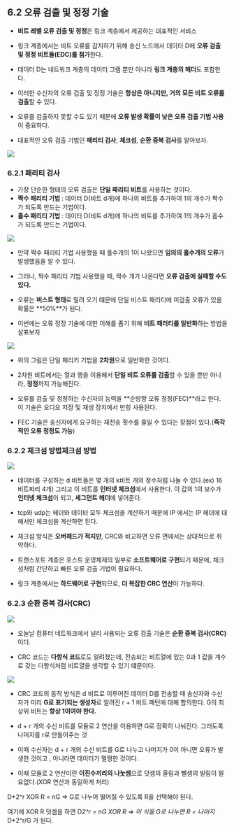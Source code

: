 ## 6.2 오류 검출 및 정정 기술
- **비트 레벨 오류 검출 및 정정**은 링크 계층에서 제공하는 대표적인 서비스

- 링크 계층에서는 비트 오류를 감지하기 위해 송신 노드에서 데이터 D에 **오류 검출 및 정정 비트들(EDC)를 첨가**한다. 

- 데이터 D는 네트워크 계층의 데이터 그램 뿐만 아니라 **링크 계층의 헤더**도 포함한다. 

- 이러한 수신자의 오류 검출 및 정정 기술은 **항상은 아니지만, 거의 모든 비트 오류를 검출**할 수 있다. 

- 오류를 검출하지 못할 수도 있기 때문에 **오류 발생 확률이 낮은 오류 검출 기법 사용**이 중요하다. 

- 대표적인 오류 검출 기법인 **패리티 검사**, **체크섬**, **순환 중복 검사**를 알아보자.

![](https://velog.velcdn.com/images/choiyoung6609/post/fa70732f-1a5b-450f-8d77-74d939d04bd0/image.png)


### 6.2.1 패리티 검사
- 가장 단순한 형태의 오류 검출은 **단일 패리티 비트**를 사용하는 것이다. 
- **짝수 패리티 기법** : 데이터 D(비트 d개)에 하나의 비트를 추가하여 1의 개수가 짝수가 되도록 만드는 기법이다. 
- **홀수 패리티 기법** : 데이터 D(비트 d개)에 하나의 비트를 추가하여 1의 개수가 홀수가 되도록 만드는 기법이다. 

 ![](https://velog.velcdn.com/images/choiyoung6609/post/b38e628b-17d3-4609-b81b-d5f9d9a88e5c/image.png)


- 만약 짝수 패리티 기법 사용했을 때 홀수개의 1이 나왔으면 **임의의 홀수개의 오류**가 발생했음을 알 수 있다. 
- 그러나, 짝수 패리티 기법 사용했을 때, 짝수 개가 나온다면 **오류 검출에 실패할 수도 있다.**
 - 오류는 **버스트 형태**로 밀려 오기 떄문에 단일 비스트 패리티에 미검출 오류가 있을 확률은 **50%**가 된다. 
 
 - 이번에는 오류 정정 기술에 대한 이해를 좁기 위해 **비트 패러티를 일반화**하는 방법을 살표보자
 
![](https://velog.velcdn.com/images/choiyoung6609/post/288da8e0-dd8b-4a80-b1e1-c27671b5f308/image.png)

- 위의 그림은 단일 패리키 기법을 **2차원**으로 일반화한 것이다.
- 2차원 비트에서는 열과 행을 이용해서 **단일 비트 오류를 검출**할 수 있을 뿐만 아니라, **정정**까지 가능해진다. 

- 오류를 검출 및 정정하는 수신자의 능력을 **순방향 오류 정정(FEC)**라고 한다. 이 기술은 오디오 저장 및 재생 장치에서 만힝 사용된다.
- FEC 기술은 송신자에게 요구하는 재전송 횟수를 줄일 수 있다는 장점이 있다.(**즉각적인 오류 정정도 가능**)

### 6.2.2 체크섬 방법체크섬 방법
![](https://velog.velcdn.com/images/choiyoung6609/post/2af915b2-def9-4996-8053-08a724b78c1e/image.png)

- 데이터를 구성하는 d 비트들은 몇 개의 k비트 개의 정수처럼 나눌 수 있다.(ex) 16비트짜리 4개) 그리고 이 비트를 **인터넷 체크섬**에서 사용한다. 이 값의 1의 보수가 **인터넷 체크섬**이 되고, **세그먼트 헤더**에 넣어준다. 

- tcp와 udp는 헤더와 데이터 모두 체크섬을 계산하기 때문에 IP 에서는 IP 헤더에 대해서만 체크섬을 계산하면 된다.
- 체크섬 방식은 **오버헤드가 적지만**, CRC와 비교하면 오류 면에서는 상대적으로 취약하다. 
- 트랜스포트 계층은 호스트 운영체제의 일부로 **소프트웨어로 구현**되기 때문에, 체크섬처럼 간단하고 빠른 오류 검출 기법이 필요하다.
- 링크 계층에서는 **하드웨어로 구현**되므로, **더 복잡한 CRC 연산**이 가능하다. 


### 6.2.3 순환 중복 검사(CRC)
![](https://velog.velcdn.com/images/choiyoung6609/post/c8449102-3625-421c-bc00-e30bfa283fc1/image.png)

- 오늘날 컴퓨터 네트워크에서 널리 사용되는 오류 검출 기술은 **순환 중복 검사(CRC)** 이다. 

- CRC 코드는 **다항식 코드**로도 알려졌는데, 전송되는 비트열에 있는 0과 1 값을 계수로 갖는 다항식처럼 비트열을 생각할 수 있기 떄문이다.


![](https://velog.velcdn.com/images/choiyoung6609/post/754adfe2-f352-4b3d-ab86-043d5a4fcfd4/image.png)
- CRC 코드의 동작 방식은 d 비트로 이루어진 데이터 D를 전송할 때 송신자와 수신자가 미리 **G로 표기되는 생성자**로 알려진 r + 1 비트 패턴에 대해 합의한다. G의 최상위 비트는 **항상 1이여야 한다.** 
- d + r 개의 수신 비트를 모듈로 2 연산을 이용하면 G로 정확히 나눠진다. 그러도록 나머지를 r로 만들어주는 것

- 이때 수신자는 d + r 개의 수신 비트를 G로 나누고 나머지가 0이 아니면 오류가 발생한 것이고 , 아니라면 데이터가 멀쩡한 것이다. 

- 이때 모듈로 2 연산이란 **이진수끼리의 나눗셈**으로 덧셈의 올림과 뺄셈의 빌림이 필요없다.(XOR 연산과 동일하게 처리)

D*2^r XOR R = nG
=> G로 나누어 떨어질 수 있도록 R을 선택해야 된다.

여기에 XOR R 덧셈을 하면 
D*2^r = nG XOR R
=> 이 식을 G로 나누면
R = 나머지*D*2^r/G 가 된다.
